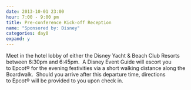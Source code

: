 ```yaml
---
date: 2013-10-01 23:00
hour: 7:00 - 9:00 pm
title: Pre-conference Kick-off Reception
name: "Sponsored by: Disney"
categories: day0
expand: y
---
```

Meet in the hotel lobby of either the Disney Yacht & Beach Club Resorts between 6:30pm and 6:45pm.  A Disney Event Guide will escort you to Epcot® for the evening festivities via a short walking distance along the Boardwalk.  Should you arrive after this departure time, directions to Epcot® will be provided to you upon check in.